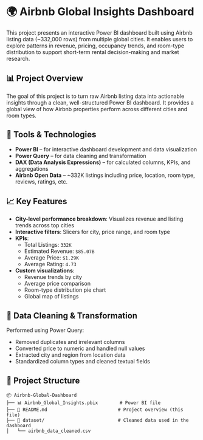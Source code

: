 # 🌍 Airbnb Global Insights Dashboard

This project presents an interactive Power BI dashboard built using Airbnb listing data (~332,000 rows) from multiple global cities. It enables users to explore patterns in revenue, pricing, occupancy trends, and room-type distribution to support short-term rental decision-making and market research.

## 📊 Project Overview

The goal of this project is to turn raw Airbnb listing data into actionable insights through a clean, well-structured Power BI dashboard. It provides a global view of how Airbnb properties perform across different cities and room types.

## 🔧 Tools & Technologies

- **Power BI** – for interactive dashboard development and data visualization  
- **Power Query** – for data cleaning and transformation  
- **DAX (Data Analysis Expressions)** – for calculated columns, KPIs, and aggregations  
- **Airbnb Open Data** – ~332K listings including price, location, room type, reviews, ratings, etc.

## 📈 Key Features

- **City-level performance breakdown**: Visualizes revenue and listing trends across top cities  
- **Interactive filters**: Slicers for city, price range, and room type  
- **KPIs**:  
  - Total Listings: `332K`  
  - Estimated Revenue: `$85.07B`  
  - Average Price: `$1.29K`  
  - Average Rating: `4.73`  
- **Custom visualizations**:
  - Revenue trends by city  
  - Average price comparison  
  - Room-type distribution pie chart  
  - Global map of listings  

## 🧹 Data Cleaning & Transformation

Performed using Power Query:
- Removed duplicates and irrelevant columns  
- Converted price to numeric and handled null values  
- Extracted city and region from location data  
- Standardized column types and cleaned textual fields

## 📁 Project Structure

```plaintext
📦 Airbnb-Global-Dashboard
├── 📊 Airbnb_Global_Insights.pbix        # Power BI file
├── 📄 README.md                          # Project overview (this file)
├── 📂 dataset/                           # Cleaned data used in the dashboard
│   └── airbnb_data_cleaned.csv
